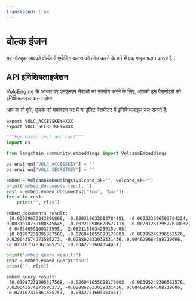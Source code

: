```yaml
---
translated: true
---
```


# वोल्क इंजन

यह नोटबुक आपको वोल्केनो एम्बेडिंग क्लास को लोड करने के बारे में एक गाइड प्रदान करता है।

## API इनिशियलाइजेशन

[VolcEngine](https://www.volcengine.com/docs/82379/1099455) के आधार पर एलएलएम सेवाओं का उपयोग करने के लिए, आपको इन पैरामीटरों को इनिशियलाइज़ करना होगा:

आप या तो एके, एसके को पर्यावरण चर में या इनिट पैरामीटर में इनिशियलाइज़ कर सकते हैं:

```base
export VOLC_ACCESSKEY=XXX
export VOLC_SECRETKEY=XXX
```

```python
"""For basic init and call"""
import os

from langchain_community.embeddings import VolcanoEmbeddings

os.environ["VOLC_ACCESSKEY"] = ""
os.environ["VOLC_SECRETKEY"] = ""

embed = VolcanoEmbeddings(volcano_ak="", volcano_sk="")
print("embed_documents result:")
res1 = embed.embed_documents(["foo", "bar"])
for r in res1:
    print("", r[:8])
```

```output
embed_documents result:
 [0.02929673343896866, -0.009310632012784481, -0.060323506593704224, 0.0031018739100545645, -0.002218986628577113, -0.0023125179577618837, -0.04864659160375595, -2.062115163425915e-05]
 [0.01987231895327568, -0.026041055098176003, -0.08395249396562576, 0.020043574273586273, -0.028862033039331436, 0.004629664588719606, -0.023107370361685753, -0.0342753604054451]
```

```python
print("embed_query result:")
res2 = embed.embed_query("foo")
print("", r[:8])
```

```output
embed_query result:
 [0.01987231895327568, -0.026041055098176003, -0.08395249396562576, 0.020043574273586273, -0.028862033039331436, 0.004629664588719606, -0.023107370361685753, -0.0342753604054451]
```
